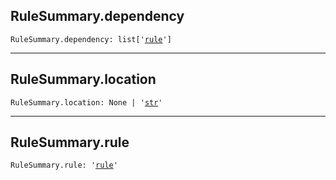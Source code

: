 

## RuleSummary.dependency

<pre class="language-python"><code><span class="source python"><span class="meta qualified-name python"><span class="meta generic-name python">RuleSummary</span><span class="punctuation accessor dot python">.</span><span class="meta generic-name python">dependency</span></span><span class="punctuation separator annotation variable python">:</span> <span class="meta item-access python"><span class="meta qualified-name python"><span class="support type python">list</span></span></span><span class="meta item-access python"><span class="punctuation section brackets begin python">[</span></span><span class="meta item-access arguments python"><span class="meta string python"><span class="string quoted single python"><span class="punctuation definition string begin python">&#39;</span></span></span><span class="meta string python"><span class="string quoted single python"><a href="/lib/bazel/query/rule">rule</a><span class="punctuation definition string end python">&#39;</span></span></span></span><span class="meta item-access python"><span class="punctuation section brackets end python">]</span></span></span></code></pre>

***

## RuleSummary.location

<pre class="language-python"><code><span class="source python"><span class="meta qualified-name python"><span class="meta generic-name python">RuleSummary</span><span class="punctuation accessor dot python">.</span><span class="meta generic-name python">location</span></span><span class="punctuation separator annotation variable python">:</span> <span class="constant language python">None</span> <span class="keyword operator arithmetic python">|</span> <span class="meta string python"><span class="string quoted single python"><span class="punctuation definition string begin python">&#39;</span></span></span><span class="meta string python"><span class="string quoted single python"><a href="/lib/str">str</a><span class="punctuation definition string end python">&#39;</span></span></span></span></code></pre>

***

## RuleSummary.rule

<pre class="language-python"><code><span class="source python"><span class="meta qualified-name python"><span class="meta generic-name python">RuleSummary</span><span class="punctuation accessor dot python">.</span><span class="meta generic-name python">rule</span></span><span class="punctuation separator annotation variable python">:</span> <span class="meta string python"><span class="string quoted single python"><span class="punctuation definition string begin python">&#39;</span></span></span><span class="meta string python"><span class="string quoted single python"><a href="/lib/bazel/query/rule">rule</a><span class="punctuation definition string end python">&#39;</span></span></span></span></code></pre>
